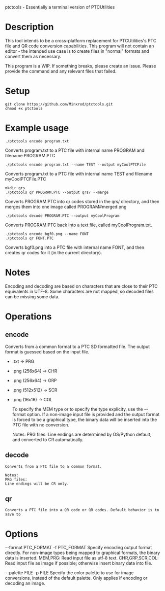 ptctools - Essentially a terminal version of PTCUtilities

# Description

This tool intends to be a cross-platform replacement for PTCUtilities's PTC file and QR code conversion capabilities.
This program will not contain an editor - the intended use case is to create files in "normal" formats and convert them as necessary.

This program is a WIP. If something breaks, please create an issue. Please provide the command and any relevant files that failed.

# Setup

```shell
git clone https://github.com/Minxrod/ptctools.git
chmod +x ptctools
```

# Example usage
```
./ptctools encode program.txt
```
Converts program.txt to a PTC file with internal name PROGRAM and filename PROGRAM.PTC
```
./ptctools encode program.txt --name TEST --output myCoolPTCFile
```
Converts program.txt to a PTC file with internal name TEST and filename myCoolPTCFile.PTC
```
mkdir qrs
./ptctools qr PROGRAM.PTC --output qrs/ --merge
```
Converts PROGRAM.PTC into qr codes stored in the qrs/ directory, and then merges them into one image called PROGRAM#merged.png
```
./ptctools decode PROGRAM.PTC --output myCoolProgram
```
Converts PROGRAM.PTC back into a text file, called myCoolProgram.txt.
```
./ptctools encode bgf0.png --name FONT
./ptctools qr FONT.PTC
```
Converts bgf0.png into a PTC file with internal name FONT, and then creates qr codes for it (in the current directory).

# Notes

Encoding and decoding are based on characters that are close to their PTC equivalents in UTF-8.
Some characters are not mapped, so decoded files can be missing some data.

# Operations

## encode
Converts from a common format to a PTC SD formatted file. The output format is guessed based on the input file.
*	.txt	->	PRG
*	.png (256x64)	->	CHR
*	.png (256x64)	->	GRP
*	.png (512x512)	->	SCR
*	.png (16x16)	->	COL
	
	To specify the MEM type or to specify the type explicity, use the --format option. If a non-image input file is provided
	and the output format is forced to be a graphical type, the binary data will be inserted into the PTC file with no conversion.
	
	Notes:
	PRG files:
	Line endings are determined by OS/Python default, and converted to CR automatically.

## decode
	Converts from a PTC file to a common format.
	
	Notes:
	PRG files:
	Line endings will be CR only.

## qr
	Converts a PTC file into a QR code or QR codes. Default behavior is to save to 

# Options

--format PTC_FORMAT
-f PTC_FORMAT
	Specify encoding output format directly. For non-image types being mapped to graphical formats, the binary data is inserted.
	MEM,PRG: Read input file as utf-8 text. 
	CHR,GRP,SCR,COL: Read input file as image if possible; otherwise insert binary data into file.

--palette FILE
-p FILE
	Specify the color palette to use for image conversions, instead of the default palette. Only applies if encoding or decoding an image.
